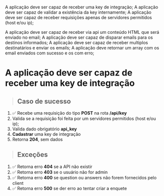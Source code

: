 A aplicação deve ser capaz de receber uma key de integração;
A aplicação deve ser capaz de validar a existência da key internamente;
A aplicação deve ser capaz de receber requisições apenas de servidores permitidos (host e/ou ip);

A aplicação deve ser capaz de receber via api um conteúdo HTML que será enviado no email;
A aplicação deve ser capaz de disparar emails para os destinos informados;
A aplicação deve ser capaz de receber multiplos destinatários e enviar os emails;
A aplicação deve retornar um array com os email enviados com sucesso e os com erro;

# A aplicação deve ser capaz de receber uma key de integração

> ## Caso de sucesso

1. ✅ Recebe uma requisição do tipo **POST** na rota **/api/key**
2. Valida se a requisição foi feita por um servidores permitidos (host e/ou ip);
3. Valida dado obrigatório **api_key**
4. **Cadastrar** uma key de integração
5. Retorna **204**, sem dados

> ## Exceções

1. ✅ Retorna erro **404** se a API não existir
2. ✅ Retorna erro **403** se o usuário não for admin
3. ✅ Retorna erro **400** se question ou answers não forem fornecidos pelo client
4. ✅ Retorna erro **500** se der erro ao tentar criar a enquete
